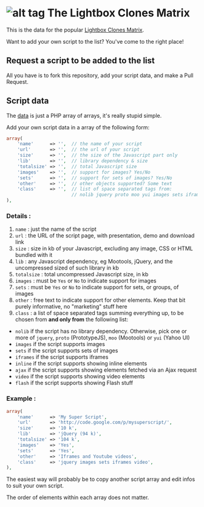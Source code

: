 # ![alt tag](https://raw.githubusercontent.com/ozh/lightbox-clones/images/lightbox.png) The Lightbox Clones Matrix

This is the data for the popular [Lightbox Clones Matrix](http://planetozh.com/projects/lightbox-clones/).

Want to add your own script to the list? You've come to the right place!


## Request a script to be added to the list

All you have is to fork this repository, add your script data, and make a Pull Request.

## Script data

The [data](https://github.com/ozh/lightbox-clones/blob/master/list_of_clones.php) is just a PHP array of arrays, it's really stupid simple.

Add your own script data in a array of the following form:

```php
array(
    'name'      => '',  // the name of your script
    'url'       => '',  // the url of your script
    'size'      => '',  // the size of the Javascript part only
    'lib'       => '',  // library dependency & size
    'totalsize' => '',  // total Javascript size
    'images'    => '',  // support for images? Yes/No
    'sets'      => '',  // support for sets of images? Yes/No
    'other'     => '',  // other objects supported? Some text
    'class'     => '',  // list of space separated tags from:
                        // nolib jquery proto moo yui images sets iframes inline ajax video flash
),
```

### Details :

1. `name` : just the name of the script
1. `url`  : the URL of the script page, with presentation, demo and download link
1. `size` : size in kb of your Javascript, excluding any image, CSS or HTML bundled with it
1. `lib` : any Javascript dependency, eg Mootools, jQuery, and the uncompressed sized of such library in kb
1. `totalsize` : total uncompressed Javascript size, in kb
1. `images` : must be `Yes` or `No` to indicate support for images
1. `sets` : must be `Yes` or `No` to indicate support for sets, or groups, of images
1. `other` : free text to indicate support for other elements. Keep that bit purely informative, no "marketing" stuff here
1. `class` : a list of space separated tags summing everything up, to be chosen from **and only from** the following list:
  * `nolib` if the script has no library dependency. Otherwise, pick one or more of `jquery`, `proto` (PrototypeJS), `moo` (Mootools) or `yui` (Yahoo UI)
  * `images` if the script supports images
  * `sets` if the script supports sets of images
  * `iframes` if the script supports iframes
  * `inline` if the script supports showing inline elements
  * `ajax` if the script supports showing elements fetched via an Ajax request
  * `video` if the script supports showing video elements
  * `flash` if the script supports showing Flash stuff 

### Example :
```php
array(
    'name'      => 'My Super Script',
    'url'       => 'http://code.google.com/p/mysuperscript/',
    'size'      => '10 k',
    'lib'       => 'jQuery (94 k)',
    'totalsize' => '104 k',
    'images'    => 'Yes',
    'sets'      => 'Yes',
    'other'     => 'Iframes and Youtube videos',
    'class'     => 'jquery images sets iframes video',
),
```

The easiest way will probably be to copy another script array and edit infos to suit your own script.

The order of elements within each array does not matter.













